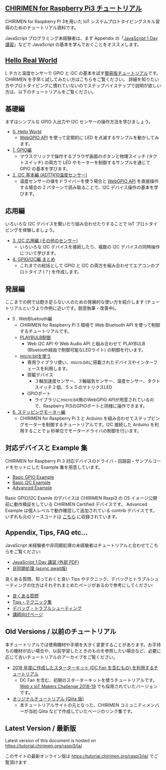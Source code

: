 ## [CHIRIMEN for Raspberry Pi3 チュートリアル](https://tutorial.chirimen.org/raspi3/ja/)

CHIRIMEN for Raspberry Pi 3を用いた IoT システムプロトタイピングスキル習得のためのチュートリアル資料です。

JavaScript プログラミング未経験者は、まず Appendix の「[JavaScript 1 Day 講習](https://webiotmakers.github.io/static/docs/2017/maebashi-js.pdf)」などで JavaScript の基本を学んでおくことをオススメします。

## [Hello Real World](hellorealworld.md)
L チカと温度センサーで GPIO と I2C の基本を試す[簡易版チュートリアル](hellorealworld.md)です。CHIRIMEN を手早く試してみたい方はこちらをご覧ください。
詳細を知りたい方やプロトタイピングに慣れていないのでステップバイステップで説明が欲しい方は、以下のチュートリアルをご覧ください。

## 基礎編
まずはシンプルな GPIO 入出力や I2C センサーの操作方法を学びましょう。

* [0. Hello World](section0.md)
  * [WebGPIO API](http://browserobo.github.io/WebGPIO/) を使って定期的に LED を点滅するサンプルを動かしてみます。
* [1. GPIO編](section1.md)
  * マウスクリックで操作するブラウザ画面のボタンと物理スイッチ (タクトスイッチ) の両方で LED やモーターを制御するサンプルを通じて GPIO の基本を学びます。
* [2. I2C 基本編 (ADT7410温度センサー)](section2.md)
  * 温度センサーの値をドライバーを使う場合と [WebGPIO API](http://browserobo.github.io/WebI2C/) を直接操作する場合の 2 パターンで読み取ることで、I2C デバイス操作の基本を学びます。

## 応用編
いろいろな I2C デバイスを繋いだり組み合わせたりすることで IoT プロトタイピングを体験しましょう。

* [3. I2C 応用編 (その他のセンサー)](section3.md)
  * いろいろな I2C デバイスを接続したり、複数の I2C デバイスの同時操作について学びます。
* [4. GPIO/I2C編 まとめ](section4.md)
  * これまでの総括として GPIO と I2C の両方を組み合わせてエアコンのプロトタイプ (？) を作成します。

## 発展編
ここまでの例では飽き足らない人のための発展的な使い方を紹介します (チュートリアルというより作例に近いです。鋭意執筆・改善中)。

* 5 . WebBluetooth編
  * CHIRIMEN for Raspberry Pi 3 環境で Web Bluetooth API を使って制御するチュートリアルです。
  * [PLAYBULB制御](section5.md)
    * Web I2C API や Web Audio API と組み合わせて PLAYBULB (Bluetooth経由で制御可能なLEDライト) の制御を行います。
  * [micro:bitを使う](http://chirimen.org/webGPIO-etc-on-microbit-via-webBluetooth/)
    * 専用ライブラリ使い、micro:bitに搭載されたデバイスやインターフェースを利用します。
    * 搭載デバイス
      * ３軸加速度センサー、３軸磁気センサー、温度センサー、タクトスイッチ２個、５ｘ５のマトリクスLED
    * GPIOポート
      * ライブラリにmicro:bit用のWebGPIO APIが用意されているので、Raspberry Pi3のGPIOポートと同様に操作できます。
* [6. ステッピングモーター編](section6.md)
  * CHIRIMEN for Raspberry Pi 3 と Arduino を組み合わせてステップピングモーターを制御するチュートリアルです。I2C 接続した Arduino を利用することで μ 秒単位でモータードライバの制御を行います。
  
## 対応デバイスと Example 集
CHIRIMEN for Raspberry Pi 3 対応デバイスのドライバ・回路図・サンプルコードをセットにした Example 集を用意しています。

* [Basic GPIO Example](http://chirimen.org/chirimen-raspi3/gc/top/examples/#gpioExamples)
* [Basic I2C Example](http://chirimen.org/chirimen-raspi3/gc/top/examples/#i2cExamples)
* [Advanced Example](http://chirimen.org/chirimen-raspi3/gc/top/examples/#advanced)

Basic GPIO/I2C Examle のデバイスは CHIRIMEN Raspi3 の OS イメージ公開前に動作検証をしている CHIRIMEN Certified デバイスです。
Advanced Example は個人レベルで動作確認して追加されている contrib デバイスです。いずれも元のソースコードは [こちら](https://github.com/chirimen-oh/chirimen-raspi3/tree/master/gc) に収録されています。

## Appendix, Tips, FAQ etc...
JavaScript 未経験者や非同期処理の未経験者はチュートリアルと合わせてこちらをご覧ください:

* [JavaScript 1 Day 講習 (外部 PDF)](https://webiotmakers.github.io/static/docs/2017/maebashi-js.pdf)
* [非同期処理 (async await版)](appendix0.md)

良くある質問、知っておくと良い Tips やテクニック、デバッグとトラブルシューティングの仕方はそれぞれまとめたページがあるので参考にしてください:

* [良くある質問](faq.md)
* [Tips・テクニック集](tips.md)
* [デバッグ・トラブルシューティング](debug.md)
* [講師向けページ](teacher.md)

## Old Versions / 以前のチュートリアル
本チュートリアルでは使用機材や手順を大きく変更することがあります。お手持ちの機材が古い場合や、以前学習したときのものを参照したい場合など、必要に応じて古いチュートリアルのアーカイブをご覧ください。

- [2018 年度に作成したスターターキット (DC Fan を含むもの) を利用するチュートリアル](https://webiot-2018--tutorial-chirimen-org.netlify.com/)
  - DC Fan を含む、初期のスターターキットを使うチュートリアルです。[Web x IoT Makers Challenge 2018-19](https://webiotmakers.github.io/) でも採用されていたバージョンです。
- [オリジナルチュートリアル (Qiita 版)](deprecated.md)
  - 本チュートリアルサイトの元となった、CHIRIMEN コミュニティメンバーが当初 Qiita などで作成していたページのリンク集です。

<div class="hide-on-production">

  ## Latest Version / 最新版

  Latest version of this document is hosted on https://tutorial.chirimen.org/raspi3/ja/

  このサイトの最新オンライン版は https://tutorial.chirimen.org/raspi3/ja/ でご覧頂けます
</div>

